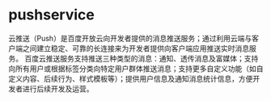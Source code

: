 pushservice
===========

云推送（Push）是百度开放云向开发者提供的消息推送服务；通过利用云端与客户端之间建立稳定、可靠的长连接来为开发者提供向客户端应用推送实时消息服务。  百度云推送服务支持推送三种类型的消息：通知、透传消息及富媒体；支持向所有用户或根据标签分类向特定用户群体推送消息；支持更多自定义功能（如自定义内容、后续行为、样式模板等）；提供用户信息及通知消息统计信息，方便开发者进行后续开发及运营。
